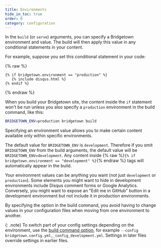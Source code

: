 ```yaml
---
title: Environments
hide_in_toc: true
order: 0
category: configuration
---
```


In the `build` (or `serve`) arguments, you can specify a Bridgetown environment
and value. The build will then apply this value in any conditional statements
in your content.

For example, suppose you set this conditional statement in your code:

{% raw %}
```liquid
{% if bridgetown.environment == "production" %}
   {% include disqus.html %}
{% endif %}
```
{% endraw %}

When you build your Bridgetown site, the content inside the `if` statement won't be
run unless you also specify a `production` environment in the build command,
like this:

```sh
BRIDGETOWN_ENV=production bridgetown build
```

Specifying an environment value allows you to make certain content available
only within specific environments.

The default value for `BRIDGETOWN_ENV` is `development`. Therefore if you omit
`BRIDGETOWN_ENV` from the build arguments, the default value will be
`BRIDGETOWN_ENV=development`. Any content inside
{% raw %}`{% if bridgetown.environment == "development" %}`{% endraw %} tags will
automatically appear in the build.

Your environment values can be anything you want (not just `development` or
`production`). Some elements you might want to hide in development
environments include Disqus comment forms or Google Analytics. Conversely,
you might want to expose an "Edit me in GitHub" button in a development
environment but not include it in production environments.

By specifying the option in the build command, you avoid having to change
values in your configuration files when moving from one environment to another.

{: .note}
To switch part of your config settings depending on the environment, use the
<a href="{{ '/docs/configuration/options/#build-command-options' | relative_url }}">build command option</a>,
for example <code>--config bridgetown.config.yml,_config_development.yml</code>. Settings
in later files override settings in earlier files.
